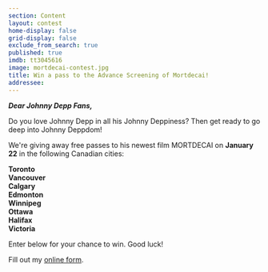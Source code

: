 ```yaml
---
section: Content
layout: contest
home-display: false
grid-display: false
exclude_from_search: true
published: true
imdb: tt3045616
image: mortdecai-contest.jpg
title: Win a pass to the Advance Screening of Mortdecai!
addressee: 
---
```

***Dear Johnny Depp Fans,***

Do you love Johnny Depp in all his Johnny Deppiness? Then get ready to go deep into Johnny Deppdom!

We're giving away free passes to his newest film MORTDECAI on **January 22** in the following Canadian cities:

**Toronto**  
**Vancouver**  
**Calgary**  
**Edmonton**  
**Winnipeg**  
**Ottawa**  
**Halifax**  
**Victoria**

Enter below for your chance to win. Good luck!

<div id="wufoo-z1hdztp101d852f">
Fill out my <a href="https://dearcastandcrew.wufoo.com/forms/z1hdztp101d852f">online form</a>.
</div>
<script type="text/javascript">var z1hdztp101d852f;(function(d, t) {
var s = d.createElement(t), options = {
'userName':'dearcastandcrew',
'formHash':'z1hdztp101d852f',
'autoResize':true,
'height':'485',
'async':true,
'host':'wufoo.com',
'header':'hide',
'ssl':FALSE};
s.src = ('https:' == d.location.protocol ? 'https://' : 'http://') + 'www.wufoo.com/scripts/embed/form.js';
s.onload = s.onreadystatechange = function() {
var rs = this.readyState; if (rs) if (rs != 'complete') if (rs != 'loaded') return;
try { z1hdztp101d852f = new WufooForm();z1hdztp101d852f.initialize(options);z1hdztp101d852f.display(); } catch (e) {}};
var scr = d.getElementsByTagName(t)[0], par = scr.parentNode; par.insertBefore(s, scr);
})(document, 'script');</script>